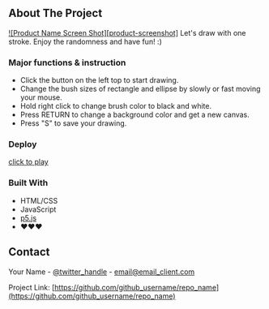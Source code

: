 
<!-- ABOUT THE PROJECT -->
## About The Project

[![Product Name Screen Shot][product-screenshot]](https://example.com)
Let's draw with one stroke. Enjoy the randomness and have fun! :)


### Major functions & instruction

- Click the button on the left top to start drawing.
- Change the bush sizes of rectangle and ellipse by slowly or fast moving your mouse.
- Hold right click to change brush color to black and white.
- Press RETURN to change a background color and get a new canvas.
- Press "S" to save your drawing.

### Deploy

[click to play](https://meowwwowo.github.io/Drawing-Board/)


### Built With 

* HTML/CSS
* JavaScript
* [p5.js](https://p5js.org/)
* ❤️❤️❤️




<!-- CONTACT -->
## Contact

Your Name - [@twitter_handle](https://twitter.com/twitter_handle) - email@email_client.com

Project Link: [https://github.com/github_username/repo_name](https://github.com/github_username/repo_name)


